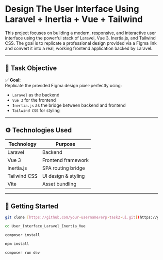 # Design The User Interface Using Laravel + Inertia + Vue + Tailwind

This project focuses on building a modern, responsive, and interactive user interface using the powerful stack of Laravel, Vue 3, Inertia.js, and Tailwind CSS.
The goal is to replicate a professional design provided via a Figma link and convert it into a real, working frontend application backed by Laravel.

---

## 🎯 Task Objective

✅ **Goal:**  
Replicate the provided Figma design pixel-perfectly using:

- `Laravel` as the backend
- `Vue 3` for the frontend
- `Inertia.js` as the bridge between backend and frontend
- `Tailwind CSS` for styling

---

## ⚙️ Technologies Used

| Technology  | Purpose              |
|-------------|----------------------|
| Laravel     | Backend              |
| Vue 3       | Frontend framework   |
| Inertia.js  | SPA routing bridge   |
| Tailwind CSS| UI design & styling  |
| Vite        | Asset bundling       |

---

## 🚀 Getting Started

```bash
git clone [https://github.com/your-username/erp-task2-ui.git](https://github.com/xSAMRATx/User_Interface_Laravel_Inertia_Vue.git)

cd User_Interface_Laravel_Inertia_Vue

composer install

npm install

composer run dev
